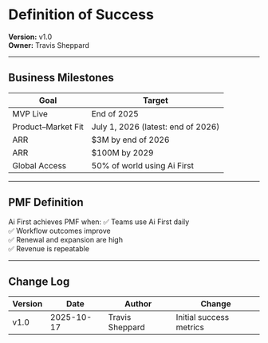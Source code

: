 # Definition of Success

**Version:** v1.0  
**Owner:** Travis Sheppard  

---

## Business Milestones
| Goal | Target |
|------|--------|
| MVP Live | End of 2025 |
| Product–Market Fit | July 1, 2026 (latest: end of 2026) |
| ARR | $3M by end of 2026 |
| ARR | $100M by 2029 |
| Global Access | 50% of world using Ai First |

---

## PMF Definition
Ai First achieves PMF when:
✅ Teams use Ai First daily  
✅ Workflow outcomes improve  
✅ Renewal and expansion are high  
✅ Revenue is repeatable  

---

## Change Log
| Version | Date | Author | Change |
|---------|------|--------|--------|
| v1.0 | 2025-10-17 | Travis Sheppard | Initial success metrics |


